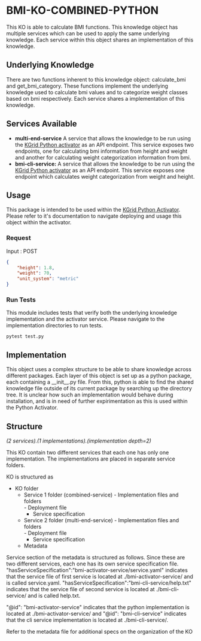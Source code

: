 # BMI-KO-COMBINED-PYTHON

This KO is able to calculate BMI functions. This knowledge object has multiple services which can be used to apply the same underlying knowledge. Each service within this object shares an implementation of this knowledge.

## Underlying Knowledge
There are two functions inherent to this knowledge object: calculate_bmi and get_bmi_category. These functions implement the underlying knowledge used to calculate bmi values and to categorize weight classes based on bmi respectively. Each service shares a implementation of this knowledge.

## Services Available
- **multi-end-service** A service that allows the knowledge to be run using the [KGrid Python activator](https://github.com/kgrid/python-activator) as an API endpoint. This service exposes two endpoints, one for calculating bmi information from height and weight and another for calculating weight categorization information from bmi.
- **bmi-cli-service:**  A service that allows the knowledge to be run using the [KGrid Python activator](https://github.com/kgrid/python-activator) as an API endpoint. This service exposes one endpoint which calculates weight categorization from weight and height.

## Usage
This package is intended to be used within the [KGrid Python Activator](https://github.com/kgrid/python-activator). Please refer to it's documentation to navigate deploying and usage this object within the activator.

### Request
Input : POST
```json
{
    "height": 1.8,
    "weight": 70,
    "unit_system": "metric"
}
```

### Run Tests
This module includes tests that verify both the underlying knowledge implementation and the activator service. Please navigate to the implementation directories to run tests.
```
pytest test.py
```
## Implementation
This object uses a complex structure to be able to share knowledge across different packages. Each layer of this object is set up as a python package, each containing a \_\_init\_\_.py file. From this, python is able to find the shared knowledge file outside of its current package by searching up the directory tree. It is unclear how such an implementation would behave during installation, and is in need of further expirimentation as this is used within the Python Activator. 

## Structure
*(2 services).(1 implementations).(implementation depth=2)*

This KO contain two different services that each one has only one implementation. The implementations are placed in separate service folders. 

KO is structured as

- KO folder
  - Service 1 folder (combined-service)
        - Implementation files and folders            
        - Deployment file     
      - Service specification
  - Service 2 folder (multi-end-service)
        - Implementation files and folders            
        - Deployment file
      - Service specification
  - Metadata

Service section of the metadata is structured as follows. Since these are two different services, each one has its own service specification file. "hasServiceSpecification":"bmi-activator-service/service.yaml" indicates that the service file of first service is located at ./bmi-activator-service/ and is called service.yaml. "hasServiceSpecification":"bmi-cli-service/help.txt" indicates that the service file of second service is located at ./bmi-cli-service/ and is called help.txt.

"@id": "bmi-activator-service" indicates that the python implementation is located at ./bmi-activator-service/ and "@id": "bmi-cli-service" indicates that the cli service implementation is located at ./bmi-cli-service/.

Refer to the metadata file for additional specs on the organization of the KO 